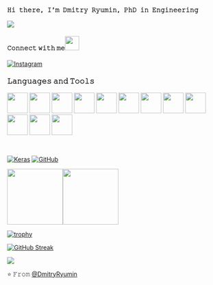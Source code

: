 ### `𝙷𝚒 𝚝𝚑𝚎𝚛𝚎, 𝙸’𝚖 𝙳𝚖𝚒𝚝𝚛𝚢 𝚁𝚢𝚞𝚖𝚒𝚗, 𝙿𝚑𝙳 𝚒𝚗 𝙴𝚗𝚐𝚒𝚗𝚎𝚎𝚛𝚒𝚗𝚐`

![](https://github-profile-summary-cards.vercel.app/api/cards/profile-details?username=DmitryRyumin&theme=dracula)

<div>
  <h4>𝙲𝚘𝚗𝚗𝚎𝚌𝚝 𝚠𝚒𝚝𝚑 𝚖𝚎<img src="https://github.com/rajput2107/rajput2107/blob/master/Assets/Handshake.gif" height="33px" /></h4> 
</div>

<a href="https://www.instagram.com/dmitryandelena" target="_blank"><img src="https://img.shields.io/badge/Instagram-%23E4405F.svg?&style=flat-square&logo=instagram&logoColor=white" alt="Instagram"></a>

### 𝙻𝚊𝚗𝚐𝚞𝚊𝚐𝚎𝚜 𝚊𝚗𝚍 𝚃𝚘𝚘𝚕𝚜
<code><img height="48" src="https://cdn.svgporn.com/logos/dart.svg?response-content-disposition=attachment%3Bfilename%3Ddart.svg"></code>
<code><img height="48" src="https://cdn.svgporn.com/logos/flutter.svg?response-content-disposition=attachment%3Bfilename%3Dflutter.svg"></code>
<code><img height="48" src="https://cdn.svgporn.com/logos/python.svg?response-content-disposition=attachment%3Bfilename%3Dpython.svg"></code>
<code><img height="48" src="https://cdn.svgporn.com/logos/javascript.svg?response-content-disposition=attachment%3Bfilename%3Djavascript.svg"></code>
<code><img height="48" src="https://cdn.svgporn.com/logos/pycharm.svg?response-content-disposition=attachment%3Bfilename%3Dpycharm.svg"></code>
<code><img height="48" src="https://cdn.svgporn.com/logos/jupyter.svg?response-content-disposition=attachment%3Bfilename%3Djupyter.svg"></code>
<code><img height="48" src="https://cdn.svgporn.com/logos/tensorflow.svg?response-content-disposition=attachment%3Bfilename%3Dtensorflow.svg"></code>
<code><img height="48" src="https://cdn.svgporn.com/logos/pytorch.svg?response-content-disposition=attachment%3Bfilename%3Dpytorch.svg"></code>
<code><img height="48" src="https://cdn.svgporn.com/logos/numpy.svg?response-content-disposition=attachment%3Bfilename%3Dnumpy.svg"></code>
<code><img height="48" src="https://upload.wikimedia.org/wikipedia/commons/2/22/Pandas_mark.svg"></code>
<code><img height="48" src="https://upload.wikimedia.org/wikipedia/commons/0/01/Created_with_Matplotlib-logo.svg"></code>
<code><img height="48" src="https://seaborn.pydata.org/_images/logo-mark-lightbg.svg"></code>

<br/>

[![Keras](https://img.shields.io/badge/-Keras-red?style=flat&logo=keras&link=https://github.com/DmitryRyumin)](https://github.com/DmitryRyumin)
[![GitHub](https://img.shields.io/badge/-GitHub-181717?style=flat&logo=github&link=https://github.com/hritik5102)](https://github.com/DmitryRyumin)

<img align="" height='130px' src="https://github-readme-stats.vercel.app/api?username=DmitryRyumin&hide_title=false&show_icons=true&include_all_commits=false&line_height=21&bg_color=0,EC6C6C,FFD479,FFFC79,73FA79&theme=graywhite" /><img align="" height='130px' src="https://github-readme-stats.vercel.app/api/top-langs/?username=DmitryRyumin&hide_title=false&layout=compact&bg_color=0,73FA79,73FDFF,D783FF&theme=graywhite" />

[![trophy](https://github-profile-trophy.vercel.app/?username=DmitryRyumin&theme=dracula)](https://github.com/DmitryRyumin/github-profile-trophy)

[![GitHub Streak](http://github-readme-streak-stats.herokuapp.com?user=DmitryRyumin&theme=dracula&hide_border=true&date_format=M%20j%5B%2C%20Y%5D)](https://git.io/streak-stats)

![](https://visitor-badge.glitch.me/badge?page_id=DmitryRyumin)

⭐️ 𝙵𝚛𝚘𝚖 [@DmitryRyumin](https://github.com/DmitryRyumin)
